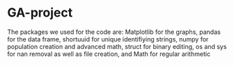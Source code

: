 # GA-project
The packages we used for the code are:
Matplotlib for the graphs, 
pandas for the data frame, 
shortuuid for unique identifiying strings, 
numpy for population creation and advanced math, 
struct for binary editing, 
os and sys for nan removal as well as file creation, 
and Math for regular arithmetic
